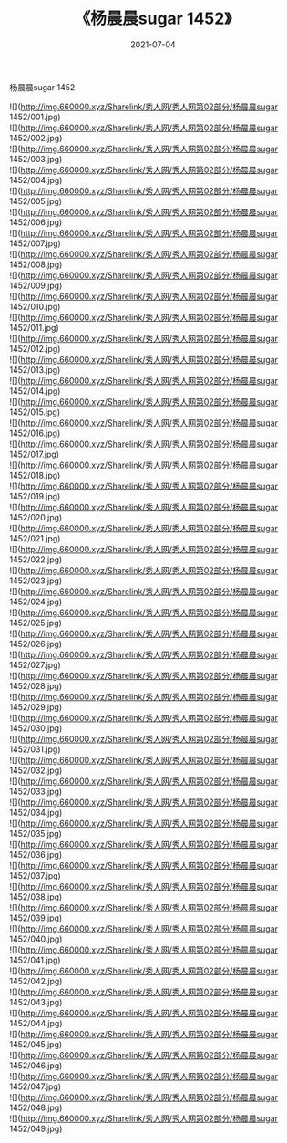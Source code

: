 ﻿---
layout: post
title:  《杨晨晨sugar 1452》
date:   2021-07-04
img: http://img.660000.xyz/Sharelink/秀人网/秀人网第02部分/杨晨晨sugar 1452/000.jpg
categories: [美女, 清纯, 唯美]
---

杨晨晨sugar 1452

  ![](http://img.660000.xyz/Sharelink/秀人网/秀人网第02部分/杨晨晨sugar 1452/001.jpg) <br> ![](http://img.660000.xyz/Sharelink/秀人网/秀人网第02部分/杨晨晨sugar 1452/002.jpg) <br> ![](http://img.660000.xyz/Sharelink/秀人网/秀人网第02部分/杨晨晨sugar 1452/003.jpg) <br> ![](http://img.660000.xyz/Sharelink/秀人网/秀人网第02部分/杨晨晨sugar 1452/004.jpg) <br> ![](http://img.660000.xyz/Sharelink/秀人网/秀人网第02部分/杨晨晨sugar 1452/005.jpg) <br> ![](http://img.660000.xyz/Sharelink/秀人网/秀人网第02部分/杨晨晨sugar 1452/006.jpg) <br> ![](http://img.660000.xyz/Sharelink/秀人网/秀人网第02部分/杨晨晨sugar 1452/007.jpg) <br> ![](http://img.660000.xyz/Sharelink/秀人网/秀人网第02部分/杨晨晨sugar 1452/008.jpg) <br> ![](http://img.660000.xyz/Sharelink/秀人网/秀人网第02部分/杨晨晨sugar 1452/009.jpg) <br> ![](http://img.660000.xyz/Sharelink/秀人网/秀人网第02部分/杨晨晨sugar 1452/010.jpg) <br> ![](http://img.660000.xyz/Sharelink/秀人网/秀人网第02部分/杨晨晨sugar 1452/011.jpg) <br> ![](http://img.660000.xyz/Sharelink/秀人网/秀人网第02部分/杨晨晨sugar 1452/012.jpg) <br> ![](http://img.660000.xyz/Sharelink/秀人网/秀人网第02部分/杨晨晨sugar 1452/013.jpg) <br> ![](http://img.660000.xyz/Sharelink/秀人网/秀人网第02部分/杨晨晨sugar 1452/014.jpg) <br> ![](http://img.660000.xyz/Sharelink/秀人网/秀人网第02部分/杨晨晨sugar 1452/015.jpg) <br> ![](http://img.660000.xyz/Sharelink/秀人网/秀人网第02部分/杨晨晨sugar 1452/016.jpg) <br> ![](http://img.660000.xyz/Sharelink/秀人网/秀人网第02部分/杨晨晨sugar 1452/017.jpg) <br> ![](http://img.660000.xyz/Sharelink/秀人网/秀人网第02部分/杨晨晨sugar 1452/018.jpg) <br> ![](http://img.660000.xyz/Sharelink/秀人网/秀人网第02部分/杨晨晨sugar 1452/019.jpg) <br> ![](http://img.660000.xyz/Sharelink/秀人网/秀人网第02部分/杨晨晨sugar 1452/020.jpg) <br> ![](http://img.660000.xyz/Sharelink/秀人网/秀人网第02部分/杨晨晨sugar 1452/021.jpg) <br> ![](http://img.660000.xyz/Sharelink/秀人网/秀人网第02部分/杨晨晨sugar 1452/022.jpg) <br> ![](http://img.660000.xyz/Sharelink/秀人网/秀人网第02部分/杨晨晨sugar 1452/023.jpg) <br> ![](http://img.660000.xyz/Sharelink/秀人网/秀人网第02部分/杨晨晨sugar 1452/024.jpg) <br> ![](http://img.660000.xyz/Sharelink/秀人网/秀人网第02部分/杨晨晨sugar 1452/025.jpg) <br> ![](http://img.660000.xyz/Sharelink/秀人网/秀人网第02部分/杨晨晨sugar 1452/026.jpg) <br> ![](http://img.660000.xyz/Sharelink/秀人网/秀人网第02部分/杨晨晨sugar 1452/027.jpg) <br> ![](http://img.660000.xyz/Sharelink/秀人网/秀人网第02部分/杨晨晨sugar 1452/028.jpg) <br> ![](http://img.660000.xyz/Sharelink/秀人网/秀人网第02部分/杨晨晨sugar 1452/029.jpg) <br> ![](http://img.660000.xyz/Sharelink/秀人网/秀人网第02部分/杨晨晨sugar 1452/030.jpg) <br> ![](http://img.660000.xyz/Sharelink/秀人网/秀人网第02部分/杨晨晨sugar 1452/031.jpg) <br> ![](http://img.660000.xyz/Sharelink/秀人网/秀人网第02部分/杨晨晨sugar 1452/032.jpg) <br> ![](http://img.660000.xyz/Sharelink/秀人网/秀人网第02部分/杨晨晨sugar 1452/033.jpg) <br> ![](http://img.660000.xyz/Sharelink/秀人网/秀人网第02部分/杨晨晨sugar 1452/034.jpg) <br> ![](http://img.660000.xyz/Sharelink/秀人网/秀人网第02部分/杨晨晨sugar 1452/035.jpg) <br> ![](http://img.660000.xyz/Sharelink/秀人网/秀人网第02部分/杨晨晨sugar 1452/036.jpg) <br> ![](http://img.660000.xyz/Sharelink/秀人网/秀人网第02部分/杨晨晨sugar 1452/037.jpg) <br> ![](http://img.660000.xyz/Sharelink/秀人网/秀人网第02部分/杨晨晨sugar 1452/038.jpg) <br> ![](http://img.660000.xyz/Sharelink/秀人网/秀人网第02部分/杨晨晨sugar 1452/039.jpg) <br> ![](http://img.660000.xyz/Sharelink/秀人网/秀人网第02部分/杨晨晨sugar 1452/040.jpg) <br> ![](http://img.660000.xyz/Sharelink/秀人网/秀人网第02部分/杨晨晨sugar 1452/041.jpg) <br> ![](http://img.660000.xyz/Sharelink/秀人网/秀人网第02部分/杨晨晨sugar 1452/042.jpg) <br> ![](http://img.660000.xyz/Sharelink/秀人网/秀人网第02部分/杨晨晨sugar 1452/043.jpg) <br> ![](http://img.660000.xyz/Sharelink/秀人网/秀人网第02部分/杨晨晨sugar 1452/044.jpg) <br> ![](http://img.660000.xyz/Sharelink/秀人网/秀人网第02部分/杨晨晨sugar 1452/045.jpg) <br> ![](http://img.660000.xyz/Sharelink/秀人网/秀人网第02部分/杨晨晨sugar 1452/046.jpg) <br> ![](http://img.660000.xyz/Sharelink/秀人网/秀人网第02部分/杨晨晨sugar 1452/047.jpg) <br> ![](http://img.660000.xyz/Sharelink/秀人网/秀人网第02部分/杨晨晨sugar 1452/048.jpg) <br> ![](http://img.660000.xyz/Sharelink/秀人网/秀人网第02部分/杨晨晨sugar 1452/049.jpg) <br>